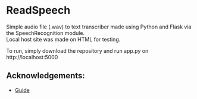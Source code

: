 # ReadSpeech

Simple audio file (.wav) to text transcriber made using Python and Flask via the SpeechRecognition module. <br/>
Local host site was made on HTML for testing.

To run, simply download the repository and run app.py on http://localhost:5000

## Acknowledgements:
- [Guide](https://thecodex.me/)
